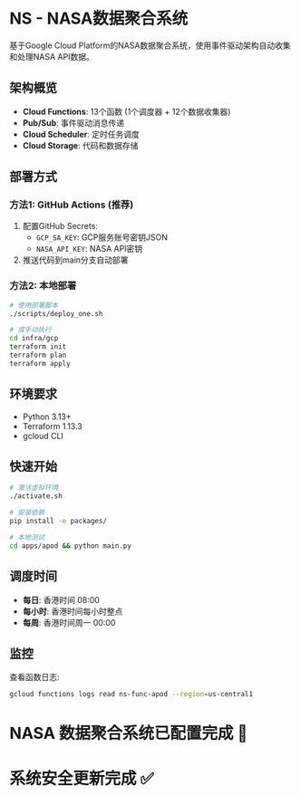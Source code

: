 # NS - NASA数据聚合系统

基于Google Cloud Platform的NASA数据聚合系统，使用事件驱动架构自动收集和处理NASA API数据。

## 架构概览

- **Cloud Functions**: 13个函数 (1个调度器 + 12个数据收集器)
- **Pub/Sub**: 事件驱动消息传递
- **Cloud Scheduler**: 定时任务调度
- **Cloud Storage**: 代码和数据存储

## 部署方式

### 方法1: GitHub Actions (推荐)
1. 配置GitHub Secrets:
   - `GCP_SA_KEY`: GCP服务账号密钥JSON
   - `NASA_API_KEY`: NASA API密钥
2. 推送代码到main分支自动部署

### 方法2: 本地部署
```bash
# 使用部署脚本
./scripts/deploy_one.sh

# 或手动执行
cd infra/gcp
terraform init
terraform plan
terraform apply
```

## 环境要求

- Python 3.13+
- Terraform 1.13.3
- gcloud CLI

## 快速开始

```bash
# 激活虚拟环境
./activate.sh

# 安装依赖
pip install -e packages/

# 本地测试
cd apps/apod && python main.py
```

## 调度时间

- **每日**: 香港时间 08:00
- **每小时**: 香港时间每小时整点  
- **每周**: 香港时间周一 00:00

## 监控

查看函数日志:
```bash
gcloud functions logs read ns-func-apod --region=us-central1
```
# NASA 数据聚合系统已配置完成 🚀
# 系统安全更新完成 ✅
